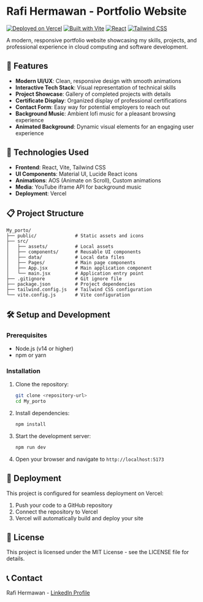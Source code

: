 # Rafi Hermawan - Portfolio Website

[![Deployed on Vercel](https://img.shields.io/badge/Deployed%20on-Vercel-black?style=for-the-badge&logo=vercel)](https://vercel.com)
[![Built with Vite](https://img.shields.io/badge/Built%20with-Vite-646CFF?style=for-the-badge&logo=vite)](https://vitejs.dev/)
[![React](https://img.shields.io/badge/React-61DAFB?style=for-the-badge&logo=react&logoColor=black)](https://reactjs.org/)
[![Tailwind CSS](https://img.shields.io/badge/Tailwind%20CSS-06B6D4?style=for-the-badge&logo=tailwind-css&logoColor=white)](https://tailwindcss.com/)

A modern, responsive portfolio website showcasing my skills, projects, and professional experience in cloud computing and software development.

## 🌟 Features

- **Modern UI/UX**: Clean, responsive design with smooth animations
- **Interactive Tech Stack**: Visual representation of technical skills
- **Project Showcase**: Gallery of completed projects with details
- **Certificate Display**: Organized display of professional certifications
- **Contact Form**: Easy way for potential employers to reach out
- **Background Music**: Ambient lofi music for a pleasant browsing experience
- **Animated Background**: Dynamic visual elements for an engaging user experience

## 🚀 Technologies Used

- **Frontend**: React, Vite, Tailwind CSS
- **UI Components**: Material UI, Lucide React icons
- **Animations**: AOS (Animate on Scroll), Custom animations
- **Media**: YouTube iframe API for background music
- **Deployment**: Vercel

## 📋 Project Structure

```
My_porto/
├── public/              # Static assets and icons
├── src/
│   ├── assets/          # Local assets
│   ├── components/      # Reusable UI components
│   ├── data/            # Local data files
│   ├── Pages/           # Main page components
│   ├── App.jsx          # Main application component
│   └── main.jsx         # Application entry point
├── .gitignore           # Git ignore file
├── package.json         # Project dependencies
├── tailwind.config.js   # Tailwind CSS configuration
└── vite.config.js       # Vite configuration
```

## 🛠️ Setup and Development

### Prerequisites

- Node.js (v14 or higher)
- npm or yarn

### Installation

1. Clone the repository:
   ```bash
   git clone <repository-url>
   cd My_porto
   ```

2. Install dependencies:
   ```bash
   npm install
   ```

3. Start the development server:
   ```bash
   npm run dev
   ```

4. Open your browser and navigate to `http://localhost:5173`

## 🚢 Deployment

This project is configured for seamless deployment on Vercel:

1. Push your code to a GitHub repository
2. Connect the repository to Vercel
3. Vercel will automatically build and deploy your site

## 📄 License

This project is licensed under the MIT License - see the LICENSE file for details.

## 📞 Contact

Rafi Hermawan - [LinkedIn Profile](https://www.linkedin.com/in/your-linkedin)